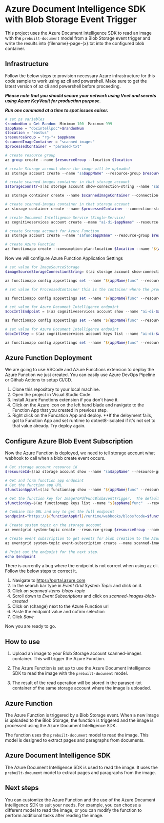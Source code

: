 # Azure Document Intelligence SDK with Blob Storage Event Trigger

This project uses the Azure Document Intelligence SDK to read an image with the `prebuilt-document` model from a Blob Storage event trigger and write the results into {filename}-page-{x}.txt into the configured blob container.

## Infrastructure
Follow the below steps to provision necessary Azure infrastructure for this code sample to work using az cli and powershell.
Make sure to get the latest version of az cli and powershell before proceeding.

___Please note that you should secure your network using Vnet and secrets using Azure KeyVault for production purpose.___

___Run one command at a time to spot issues eaiser.___

```powershell
# set ps variables
$randomNum = Get-Random -Minimum 100 -Maximum 999
$appName = "docintellpoc"+$randomNum
$location = "eastus"
$resourceGroup = "rg-"+ $appName
$scannedImageContainer = "scanned-images"
$processedContainer = "parased-txt"

# create resource group
az group create --name $resourceGroup --location $location

# create Storage account where the image will be uploaded
az storage account create --name "sa$appName" --resource-group $resourceGroup --location $location --sku Standard_LRS --allow-blob-public-access false

# create scanned-images container in that storage account
$storageConnstr=$(az storage account show-connection-string --name "sa$appName" --resource-group $resourceGroup --output tsv --query connectionString)

az storage container create --name $scannedImageContainer --connection-string $storageConnstr

# create scanned-images container in that storage account
az storage container create --name $processedContainer --connection-string $storageConnstr

# create Document Intelligence Service (Single-Service)
az cognitiveservices account create --name "ai-di-$appName" --resource-group $resourceGroup --kind FormRecognizer --sku S0 --location $location --assign-identity --custom-domain "ai-di-$appName"  --yes

# create Storage account for Azure Function
az storage account create --name "safunc$appName" --resource-group $resourceGroup --location $location --sku Standard_LRS --allow-blob-public-access false 

# create Azure Function
az functionapp create --consumption-plan-location $location --name "${appName}func" --os-type Windows --resource-group $resourceGroup --functions-version 4 --runtime dotnet-isolated --runtime-version 8 --storage-account "safunc$appName" 

```

Now we will configure Azure Function Application Settings

```powershell
# set value for ImageSourceStorage
$imageSourceStorageConnectionString= $(az storage account show-connection-string --name "sa$appName" --resource-group $resourceGroup --output tsv --query connectionString)

az functionapp config appsettings set --name "${appName}func" --resource-group $resourceGroup --settings "ImageSourceStorage=$imageSourceStorageConnectionString"

# set value for ProcessedContainer this is the container where the processed file is storaged as filename-{txt}-{pageNumber}.txt

az functionapp config appsettings set --name "${appName}func" --resource-group $resourceGroup --settings "ProcessedContainer=$processedContainer"

# set value for Azure Document Intelligence endpoint
$docIntlEndpoint = $(az cognitiveservices account show --name "ai-di-$appName" --resource-group $resourceGroup --output tsv --query properties.endpoint)

az functionapp config appsettings set --name "${appName}func" --resource-group $resourceGroup --settings "AzureDocumentIntelligenceEndpoint=$docIntlEndpoint"

# set value for Azure Document Intelligence endpoint
$docIntlKey = $(az cognitiveservices account keys list --name "ai-di-$appName" --resource-group $resourceGroup --output tsv --query key1)

az functionapp config appsettings set --name "${appName}func" --resource-group $resourceGroup --settings "AzureDocumentIntelligenceKey=$docIntlKey"

```

## Azure Function Deployment 
We are going to use VSCode and Azure Functions extension to deploy the Azure Function we just created.  You can easily use Azure DevOps Pipeline or Github Actions to setup CI/CD.

1. Clone this repository to your local machine.
2. Open the project in Visual Studio Code.
3. Install Azure Functions extension if you don't have it.
4. Click on the Azure icon on the left hand blade and navigate to the Function App that you created in previous step.
5. Right click on the Funcation App and deploy. 
**If the deloyment fails, got to Function App and set runtime to dotnet8-isolated if it's not set to that value already.  Try deploy again.

## Configure Azure Blob Event Subscription
Now the Azure Function is deployed, we need to tell storage account what webhook to call when a blob create event occurs.

```powershell
# Get storage account resource id
$resourceId=$(az storage account show --name "sa$appName" --resource-group $resourceGroup --query id -o tsv)

# Get and form function app endpoint
# Get the function app URL
$functionAppUrl=$(az functionapp show --name "${appName}func" --resource-group $resourceGroup --query defaultHostName -o tsv)

# Get the function key for ImageToPdfFuncBlobEventTrigger.  The default key name is default.
$functionKey=$(az functionapp keys list --name "${appName}func"  --resource-group $resourceGroup -o tsv --query systemKeys)

# Combine the URL and key to get the full endpoint
$endpoint="https://${functionAppUrl}/runtime/webhooks/blobs?code=$functionKey&functionName=Host.Functions.ImageToPdfFuncBlobEventTrigger"

# Create system topic on the storage account
az eventgrid system-topic create --resource-group $resourceGroup --name scanned-items-blobs-topic --location $location --topic-type Microsoft.Storage.StorageAccounts --source $resourceId

# Create event subscription to get events for blob creation to the Azure Functions
az eventgrid system-topic event-subscription create --name scanned-images-blob-created --system-topic-name scanned-items-blobs-topic --endpoint-type "WebHook" --resource-group $resourceGroup --subject-begins-with "/blobServices/default/containers/scanned-images/" --included-event-types "Microsoft.Storage.BlobCreated" --enable-advanced-filtering-on-arrays true --endpoint $endpoint

# Print out the endpoint for the next step.
echo $endpoint

```

There is currently a bug where the endpoint is not correct when using az cli.  Follow the below steps to correct it.
1. Navigate to https://portal.azure.com
2. In the search bar type in _Event Grid System Topic_ and click on it.
3. Click on _scanned-items-blobs-topic_
4. Scroll down to _Event Subscriptions_ and click on _scanned-images-blob-created_
5. Click on (change) next to the Azure Function url
6. Paste the endpoint value and cofirm selection
7. Click _Save_

Now you are ready to go.

## How to use

1. Upload an image to your Blob Storage account scanned-images container. This will trigger the Azure Function.

2. The Azure Function is set up to use the Azure Document Intelligence SDK to read the image with the `prebuilt-document` model.

3. The result of the read operation will be stored in the parased-txt container of the same storage account where the image is uploaded.

## Azure Function

The Azure Function is triggered by a Blob Storage event. When a new image is uploaded to the Blob Storage, the function is triggered and the image is processed using the Azure Document Intelligence SDK.

The function uses the `prebuilt-document` model to read the image. This model is designed to extract pages and paragraphs from documents.

## Azure Document Intelligence SDK

The Azure Document Intelligence SDK is used to read the image. It uses the `prebuilt-document` model to extract pages and paragraphs from the image.

## Next steps

You can customize the Azure Function and the use of the Azure Document Intelligence SDK to suit your needs. For example, you can choose a different model to read the image, or you can modify the function to perform additional tasks after reading the image.
